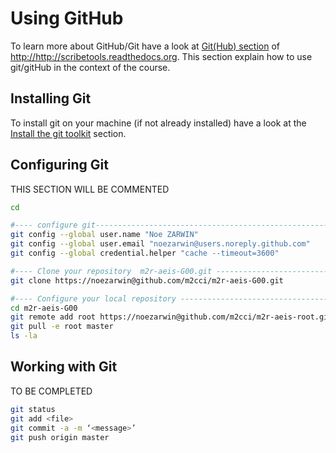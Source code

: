 Using GitHub
============
To learn more about GitHub/Git have a look at 
[Git(Hub) section](http://scribetools.readthedocs.org/en/latest/github/index.html)
of <http://http://scribetools.readthedocs.org>. This section explain how to use
git/gitHub in the context of the course. 

Installing Git
--------------

To install git on your machine (if not already installed) have a look at 
the [Install the git toolkit](http://scribetools.readthedocs.org/en/latest/github/index.html#install-the-git-toolkit) 
section.

Configuring Git
---------------

THIS SECTION WILL BE COMMENTED

```bash
cd

#---- configure git-------------------------------------------------------------------------
git config --global user.name "Noe ZARWIN"
git config --global user.email "noezarwin@users.noreply.github.com"
git config --global credential.helper "cache --timeout=3600"

#---- Clone your repository  m2r-aeis-G00.git -----------------------------------------------
git clone https://noezarwin@github.com/m2cci/m2r-aeis-G00.git

#---- Configure your local repository -------------------------------------------------------
cd m2r-aeis-G00
git remote add root https://noezarwin@github.com/m2cci/m2r-aeis-root.git
git pull -e root master
ls -la
```

Working with Git
----------------
TO BE COMPLETED

```bash
git status
git add <file>
git commit -a -m ‘<message>’
git push origin master 
```
